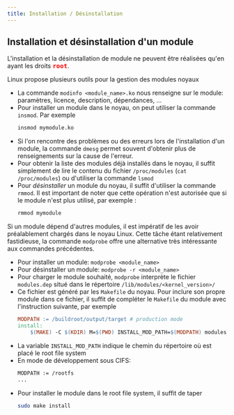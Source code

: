 ```yaml
---
title: Installation / Désinstallation
---
```


## Installation et désinstallation d'un module

L'installation et la désinstallation de module ne peuvent être réalisées qu'en
ayant les droits <font markdown color="red"><tt markdown>**root**</tt></font>.

Linux propose plusieurs outils pour la gestion des modules noyaux

- La commande `modinfo <module_name>.ko` nous renseigne sur le module:
  paramètres, licence, description, dépendances, ...
- Pour installer un module dans le noyau, on peut utiliser la commande `insmod`. Par exemple
  ``` bash
  insmod mymodule.ko
  ```
- Si l'on rencontre des problèmes ou des erreurs lors de l'installation d'un module,
  la commande `dmesg` permet souvent d'obtenir plus de renseignements sur la cause de l'erreur.
- Pour obtenir la liste des modules déjà installés dans le noyau, il suffit
  simplement de lire le contenu du fichier `/proc/modules` (`cat /proc/modules`)
  ou d'utiliser la commande `lsmod`
- Pour _désinstaller_ un module du noyau, il suffit d'utiliser la commande `rmmod`.
  Il est important de noter que cette opération n'est autorisée que si le module
  n'est plus utilisé, par exemple :
  ``` bash
  rmmod mymodule
  ```

Si un module dépend d'autres modules, il est impératif de les avoir
préalablement chargés dans le noyau Linux. Cette tâche étant
relativement fastidieuse, la commande `modprobe` offre une alternative
très intéressante aux commandes précédentes.

- Pour installer un module: `modprobe <module_name>`
- Pour désinstaller un module: `modprobe -r <module_name>`
- Pour charger le module souhaité, `modprobe` interprète le fichier
  `modules.dep` situé dans le répertoire `/lib/modules/<kernel_version>/`
- Ce fichier est généré par les `Makefile` du noyau. Pour inclure son
  propre module dans ce fichier, il suffit de compléter le `Makefile` du
  module avec l'instruction suivante, par exemple
  ``` Makefile
  MODPATH := /buildroot/output/target # production mode
  install:
      $(MAKE) -C $(KDIR) M=$(PWD) INSTALL_MOD_PATH=$(MODPATH) modules_install
  ```
- La variable `INSTALL_MOD_PATH` indique le chemin du répertoire où est placé le root file system
- En mode de développement sous CIFS:
  ``` bash
  MODPATH := /rootfs
  ...
  ```
- Pour installer le module dans le root file system, il suffit de taper
  ``` bash
  sudo make install
  ```
